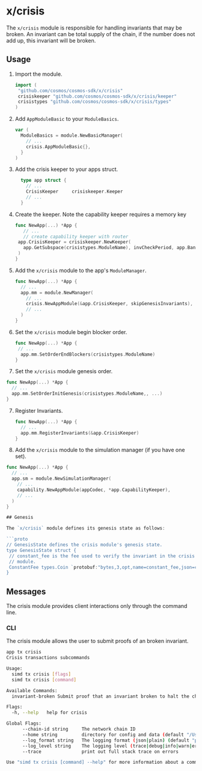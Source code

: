 # x/crisis

The `x/crisis` module is responsible for handling invariants that may be broken. An invariant can be total supply of the chain, if the number does not add up, this invariant will be broken. 

## Usage

1. Import the module.

   ```go
   import (
    "github.com/cosmos/cosmos-sdk/x/crisis"
    crisiskeeper "github.com/cosmos/cosmos-sdk/x/crisis/keeper"
    crisistypes "github.com/cosmos/cosmos-sdk/x/crisis/types"
   )
   ```

2. Add `AppModuleBasic` to your `ModuleBasics`.

    ```go
    var (
      ModuleBasics = module.NewBasicManager(
        // ...
        crisis.AppModuleBasic{},
      }
    )
    ```

3. Add the crisis keeper to your apps struct.

    ```go
      type app struct {
        // ...
        CrisisKeeper     crisiskeeper.Keeper
        // ...
      }
    ```

4. Create the keeper. Note the capability keeper requires a memory key

   ```go
   func NewApp(...) *App {
      // ...
      // create capability keeper with router
    app.CrisisKeeper = crisiskeeper.NewKeeper(
      app.GetSubspace(crisistypes.ModuleName), invCheckPeriod, app.BankKeeper, authtypes.FeeCollectorName,
	)
   }
   ```

5. Add the `x/crisis` module to the app's `ModuleManager`.

   ```go
   func NewApp(...) *App {
     // ...
     app.mm = module.NewManager(
       // ...
       crisis.NewAppModule(&app.CrisisKeeper, skipGenesisInvariants),
       // ...
     )
   }
   ```
7. Set the `x/crisis` module begin blocker order.

    ```go
    func NewApp(...) *App {
     // ...
      app.mm.SetOrderEndBlockers(crisistypes.ModuleName)
    }
    ```

6.  Set the `x/crisis` module genesis order.

   ```go
   func NewApp(...) *App {
     // ...
     app.mm.SetOrderInitGenesis(crisistypes.ModuleName,, ...)
   }
   ```

7. Register Invariants.

   ```go
   func NewApp(...) *App {
     // ...
     app.mm.RegisterInvariants(&app.CrisisKeeper)
   }
   ```

12. Add the `x/crisis` module to the simulation manager (if you have one set).

   ```go
   func NewApp(...) *App {
     // ...
     app.sm = module.NewSimulationManager(
       // ...
       capability.NewAppModule(appCodec, *app.CapabilityKeeper),
       // ...
     )
   }

## Genesis

The `x/crisis` module defines its genesis state as follows:

```proto
// GenesisState defines the crisis module's genesis state.
type GenesisState struct {
	// constant_fee is the fee used to verify the invariant in the crisis
	// module.
	ConstantFee types.Coin `protobuf:"bytes,3,opt,name=constant_fee,json=constantFee,proto3" json:"constant_fee" yaml:"constant_fee"`
}
```

## Messages

The crisis module provides client interactions only through the command line. 

### CLI

The crisis module allows the user to submit proofs of an broken invariant. 

```sh
app tx crisis  
Crisis transactions subcommands

Usage:
  simd tx crisis [flags]
  simd tx crisis [command]

Available Commands:
  invariant-broken Submit proof that an invariant broken to halt the chain

Flags:
  -h, --help   help for crisis

Global Flags:
      --chain-id string     The network chain ID
      --home string         directory for config and data (default "/Users/markobaricevic/.simapp")
      --log_format string   The logging format (json|plain) (default "plain")
      --log_level string    The logging level (trace|debug|info|warn|error|fatal|panic) (default "info")
      --trace               print out full stack trace on errors

Use "simd tx crisis [command] --help" for more information about a command.
```
